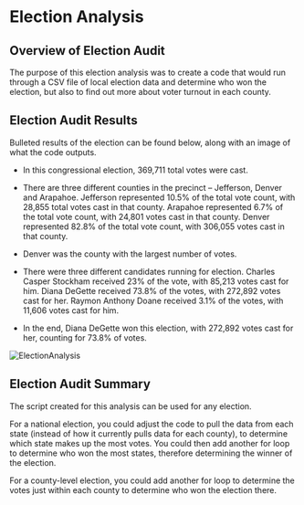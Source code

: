 # Election Analysis
## Overview of Election Audit

The purpose of this election analysis was to create a code that would run through a CSV file of local election data and determine who won the election, but also to find out more about voter turnout in each county.

## Election Audit Results
Bulleted results of the election can be found below, along with an image of what the code outputs.

- In this congressional election, 369,711 total votes were cast.

- There are three different counties in the precinct – Jefferson, Denver and Arapahoe. Jefferson represented 10.5% of the total vote count, with 28,855 total votes cast in that county. Arapahoe represented 6.7% of the total vote count, with 24,801 votes cast in that county. Denver represented 82.8% of the total vote count, with 306,055 votes cast in that county.

- Denver was the county with the largest number of votes.

- There were three different candidates running for election. Charles Casper Stockham received 23% of the vote, with 85,213 votes cast for him. Diana DeGette received 73.8% of the votes, with 272,892 votes cast for her. Raymon Anthony Doane received 3.1% of the votes, with 11,606 votes cast for him.

- In the end, Diana DeGette won this election, with 272,892 votes cast for her, counting for 73.8% of votes.

![ElectionAnalysis](https://user-images.githubusercontent.com/74469315/102696488-bb9b1900-41fc-11eb-95cf-fbcdac1bcf94.PNG)

## Election Audit Summary

The script created for this analysis can be used for any election. 

For a national election, you could adjust the code to pull the data from each state (instead of how it currently pulls data for each county), to determine which state makes up the most votes. You could then add another for loop to determine who won the most states, therefore determining the winner of the election. 

For a county-level election, you could add another for loop to determine the votes just within each county to determine who won the election there. 
